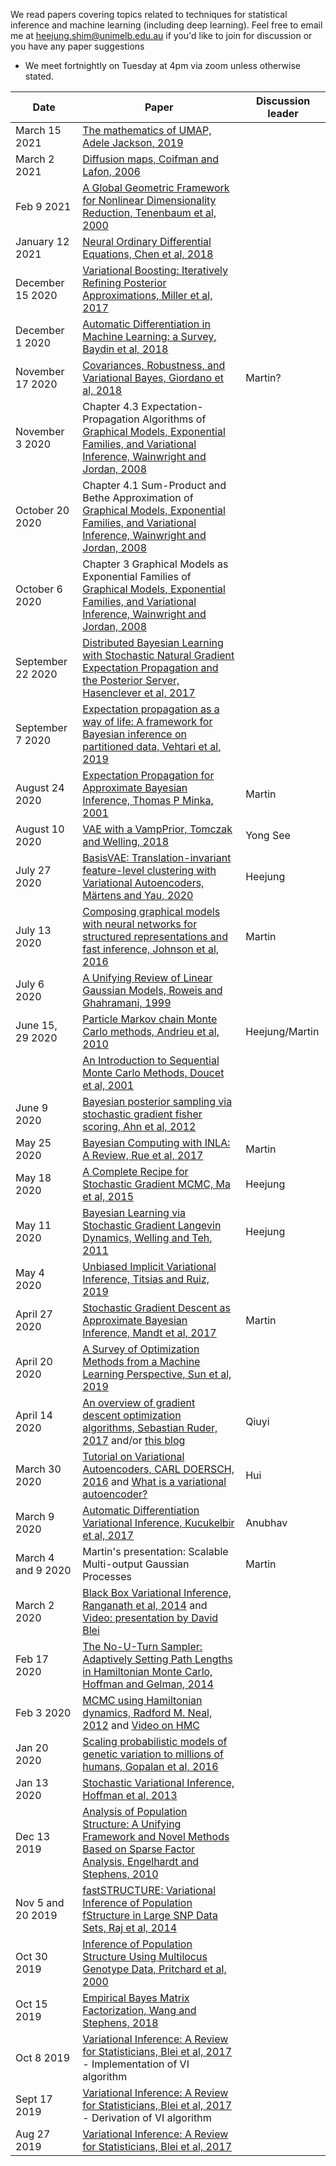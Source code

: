 We read papers covering topics related to techniques for statistical inference and machine learning (including deep learning). Feel free to email me at <heejung.shim@unimelb.edu.au> if you'd like to join for discussion or you have any paper suggestions

* We meet fortnightly on Tuesday at 4pm via zoom unless otherwise stated.

| Date        | Paper  | Discussion leader |
| ------------|-----------------------|-----------------------|
|March 15 2021 | [The mathematics of UMAP, Adele Jackson, 2019](https://adelejackson.github.io/files/Maths_of_UMAP.pdf) | | 
|March 2 2021 | [Diffusion maps, Coifman and Lafon, 2006](https://www.sciencedirect.com/science/article/pii/S1063520306000546) | | 
|Feb 9 2021 | [A Global Geometric Framework for Nonlinear Dimensionality Reduction, Tenenbaum et al, 2000](https://web.mit.edu/cocosci/Papers/sci_reprint.pdf) | | 
|January 12 2021 | [Neural Ordinary Differential Equations, Chen et al, 2018](https://papers.nips.cc/paper/2018/file/69386f6bb1dfed68692a24c8686939b9-Paper.pdf) | | 
|December 15 2020 | [Variational Boosting: Iteratively Refining Posterior Approximations, Miller et al, 2017](http://proceedings.mlr.press/v70/miller17a.html) | | 
|December 1 2020 | [Automatic Differentiation in Machine Learning: a Survey, Baydin et al, 2018](https://arxiv.org/abs/1502.05767) | | 
|November 17 2020 | [Covariances, Robustness, and Variational Bayes, Giordano et al, 2018](https://jmlr.org/papers/volume19/17-670/17-670.pdf) |Martin? |
|November 3 2020 | Chapter 4.3 Expectation-Propagation Algorithms of [Graphical Models, Exponential Families, and Variational Inference, Wainwright and Jordan, 2008](https://people.eecs.berkeley.edu/~wainwrig/Papers/WaiJor08_FTML.pdf) | | 
|October 20 2020 | Chapter 4.1 Sum-Product and Bethe Approximation of [Graphical Models, Exponential Families, and Variational Inference, Wainwright and Jordan, 2008](https://people.eecs.berkeley.edu/~wainwrig/Papers/WaiJor08_FTML.pdf) | | 
|October 6 2020 | Chapter 3 Graphical Models as Exponential Families of [Graphical Models, Exponential Families, and Variational Inference, Wainwright and Jordan, 2008](https://people.eecs.berkeley.edu/~wainwrig/Papers/WaiJor08_FTML.pdf) | | 
|September 22 2020 | [Distributed Bayesian Learning with Stochastic Natural Gradient Expectation Propagation and the Posterior Server, Hasenclever et al, 2017](https://www.jmlr.org/papers/volume18/16-478/16-478.pdf) ||
|September 7 2020 | [Expectation propagation as a way of life: A framework for Bayesian inference on partitioned data, Vehtari et al, 2019](http://www.stat.columbia.edu/~gelman/research/unpublished/ep_arxiv.pdf) | |
|August 24 2020 | [Expectation Propagation for Approximate Bayesian Inference, Thomas P Minka, 2001](https://tminka.github.io/papers/ep/minka-ep-uai.pdf) | Martin|
|August 10 2020 |[VAE with a VampPrior, Tomczak and Welling, 2018](http://proceedings.mlr.press/v84/tomczak18a/tomczak18a.pdf) | Yong See |
|July 27 2020 |[BasisVAE: Translation-invariant feature-level clustering with Variational Autoencoders, Märtens and Yau, 2020](https://arxiv.org/pdf/2003.03462.pdf) | Heejung |
|July 13 2020 |[Composing graphical models with neural networks for structured representations and fast inference, Johnson et al, 2016](https://papers.nips.cc/paper/6379-composing-graphical-models-with-neural-networks-for-structured-representations-and-fast-inference.pdf) | Martin|
|July 6 2020 |[A Unifying Review of Linear Gaussian Models, Roweis and Ghahramani, 1999](https://cs.nyu.edu/~roweis/papers/NC110201.pdf) | |
|June 15, 29 2020 |[Particle Markov chain Monte Carlo methods, Andrieu et al, 2010](https://www.stats.ox.ac.uk/~doucet/andrieu_doucet_holenstein_PMCMC.pdf) | Heejung/Martin |
|             |[An Introduction to Sequential Monte Carlo Methods, Doucet et al, 2001](https://www.stats.ox.ac.uk/~doucet/doucet_defreitas_gordon_smcbookintro.pdf)| |
|June 9 2020 |[Bayesian posterior sampling via stochastic gradient fisher scoring, Ahn et al, 2012](https://dl.acm.org/doi/10.5555/3042573.3042799) | |
|May 25 2020 |[Bayesian Computing with INLA: A Review, Rue et al, 2017](https://www.annualreviews.org/doi/pdf/10.1146/annurev-statistics-060116-054045)| Martin|
|May 18 2020 |[A Complete Recipe for Stochastic Gradient MCMC, Ma et al, 2015](http://papers.nips.cc/paper/5891-a-complete-recipe-for-stochastic-gradient-mcmc.pdf)| Heejung |
|May 11 2020 |[Bayesian Learning via Stochastic Gradient Langevin Dynamics, Welling and Teh, 2011](http://www.icml-2011.org/papers/398_icmlpaper.pdf)| Heejung |
|May 4 2020 |[Unbiased Implicit Variational Inference, Titsias and Ruiz, 2019](http://proceedings.mlr.press/v89/titsias19a/titsias19a.pdf)|  |
|April 27 2020 |[Stochastic Gradient Descent as Approximate Bayesian Inference, Mandt et al, 2017](http://www.jmlr.org/papers/volume18/17-214/17-214.pdf)| Martin |
|April 20 2020 |[A Survey of Optimization Methods from a Machine Learning Perspective, Sun et al, 2019](https://arxiv.org/pdf/1906.06821.pdf) | |
|April 14 2020 |[An overview of gradient descent optimization algorithms, Sebastian Ruder, 2017](https://arxiv.org/abs/1609.04747) and/or [this blog](https://ruder.io/optimizing-gradient-descent/)| Qiuyi |
|March 30 2020 |[Tutorial on Variational Autoencoders, CARL DOERSCH, 2016](https://arxiv.org/pdf/1606.05908.pdf) and [What is a variational autoencoder?](https://jaan.io/what-is-variational-autoencoder-vae-tutorial/)| Hui |
|March 9 2020 | [Automatic Differentiation Variational Inference, Kucukelbir et al, 2017](http://www.jmlr.org/papers/volume18/16-107/16-107.pdf)| Anubhav |
|March 4 and 9 2020 | Martin's presentation: Scalable Multi-output Gaussian Processes| Martin |
|March 2 2020 | [Black Box Variational Inference, Ranganath et al, 2014](http://proceedings.mlr.press/v33/ranganath14.pdf) and [Video: presentation by David Blei](https://www.youtube.com/watch?v=-H2N4tVDK7I)|  |
|Feb 17 2020 | [The No-U-Turn Sampler: Adaptively Setting Path Lengths in Hamiltonian Monte Carlo, Hoffman and Gelman, 2014](http://jmlr.org/papers/volume15/hoffman14a/hoffman14a.pdf)| |
|Feb 3 2020 | [MCMC using Hamiltonian dynamics, Radford M. Neal, 2012](https://arxiv.org/abs/1206.1901) and [Video on HMC](https://www.youtube.com/watch?v=a-wydhEuAm0)| |
|Jan 20 2020 | [Scaling probabilistic models of genetic variation to millions of humans, Gopalan et al, 2016](https://www.nature.com/articles/ng.3710)| |
|Jan 13 2020 | [Stochastic Variational Inference, Hoffman et al, 2013](http://jmlr.org/papers/volume14/hoffman13a/hoffman13a.pdf)| |
|Dec 13 2019 | [Analysis of Population Structure: A Unifying Framework and Novel Methods Based on Sparse Factor Analysis, Engelhardt and Stephens, 2010](https://journals.plos.org/plosgenetics/article?id=10.1371/journal.pgen.1001117)| |
|Nov 5 and 20 2019 | [fastSTRUCTURE: Variational Inference of Population fStructure in Large SNP Data Sets, Raj et al, 2014](https://www.genetics.org/content/197/2/573.short)| |
|Oct 30 2019 | [Inference of Population Structure Using Multilocus Genotype Data, Pritchard et al, 2000](https://www.genetics.org/content/155/2/945)| |
|Oct 15 2019 | [Empirical Bayes Matrix Factorization, Wang and Stephens, 2018](https://arxiv.org/abs/1802.06931)| |
|Oct 8 2019 | [Variational Inference: A Review for Statisticians, Blei et al, 2017](https://www.tandfonline.com/doi/abs/10.1080/01621459.2017.1285773?journalCode=uasa20) - Implementation of VI algorithm| |
|Sept 17 2019 | [Variational Inference: A Review for Statisticians, Blei et al, 2017](https://www.tandfonline.com/doi/abs/10.1080/01621459.2017.1285773?journalCode=uasa20) - Derivation of VI algorithm| |
|Aug 27 2019 | [Variational Inference: A Review for Statisticians, Blei et al, 2017](https://www.tandfonline.com/doi/abs/10.1080/01621459.2017.1285773?journalCode=uasa20)| |
